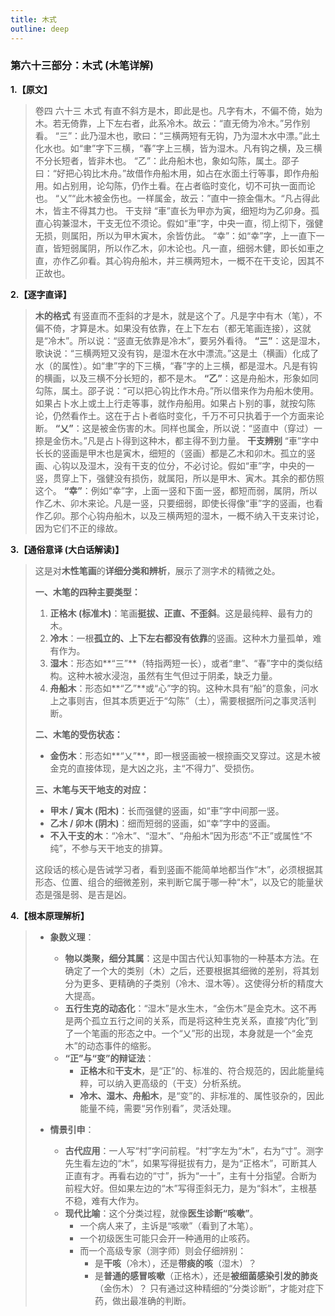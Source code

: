 ```yaml
---
title: 木式
outline: deep
---
```

  
### **第六十三部分：木式 (木笔详解)**

**1.【原文】**
> 卷四 六十三 木式
> 有直不斜方是木，即此是也。凡字有木，不偏不倚，始为木。若无倚靠，上下左右者，此系冷木。故云：“直无倚为冷木。”另作别看。
> “三”：此乃湿木也，歌曰：“三横两短有无钩，乃为湿木水中漂。”此土化水也。如“聿”字下三横，“春”字上三横，皆为湿木。凡有钩之横，及三横不分长短者，皆非木也。
> “乙”：此舟船木也，象如勾陈，属土。邵子曰：“好把心钩比木舟。”故借作舟船木用，如占在水面土行等事，即作舟船用。如占别用，论勾陈，仍作土看。在占者临时变化，切不可执一面而论也。
> “乂”“此木被金伤也。一样属金，故云：”直中一捺金傷木。“凡占得此木，皆主不得其力也。
> 干支辩
> “車”直长为甲亦为寅，细短均为乙卯身。孤直心钩兼湿木，干支无位不须论。假如“車”字，中央一直，彻上彻下，强健无损，则属阳，所以为甲木寅木，余皆仿此。
> “幸”：如“幸”字，上一直下一直，皆短弱属阴，所以作乙木，卯木论也。凡一直，细弱木健，即长如車之直，亦作乙卯看。其心钩舟船木，并三横两短木，一概不在干支论，因其不正故也。

**2.【逐字直译】**
> **木的格式**
> 有竖直而不歪斜的才是木，就是这个了。凡是字中有木（笔），不偏不倚，才算是木。如果没有依靠，在上下左右（都无笔画连接），这就是“冷木”。所以说：“竖直无依靠是冷木”，要另外看待。
> **“三”**：这是湿木，歌诀说：“三横两短又没有钩，是湿木在水中漂流。”这是土（横画）化成了水（的属性）。如“聿”字的下三横，“春”字的上三横，都是湿木。凡是有钩的横画，以及三横不分长短的，都不是木。
> **“乙”**：这是舟船木，形象如同勾陈，属土。邵子说：“可以把心钩比作木舟。”所以借来作为舟船木使用。如果占卜水上或土上行走等事，就作舟船用。如果占卜别的事，就按勾陈论，仍然看作土。这在于占卜者临时变化，千万不可只执着于一个方面来论断。
> **“乂”**：这是被金伤害的木。同样也属金，所以说：“竖直中（穿过）一捺是金伤木。”凡是占卜得到这种木，都主得不到力量。
> **干支辨别**
> “車”字中长长的竖画是甲木也是寅木，细短的（竖画）都是乙木和卯木。孤立的竖画、心钩以及湿木，没有干支的位分，不必讨论。假如“車”字，中央的一竖，贯穿上下，强健没有损伤，就属阳，所以是甲木、寅木。其余的都仿照这个。
> **“幸”**：例如“幸”字，上面一竖和下面一竖，都短而弱，属阴，所以作乙木、卯木来论。凡是一竖，只要细弱，即使长得像“車”字的竖画，也看作乙卯。那个心钩舟船木，以及三横两短的湿木，一概不纳入干支来讨论，因为它们不正的缘故。

**3.【通俗意译 (大白话解读)】**
> 这是对**木性笔画**的**详细分类和辨析**，展示了测字术的精微之处。
> 
> **一、木笔的四种主要类型：**
> 1.  **正格木 (标准木)**：笔画**挺拔、正直、不歪斜**。这是最纯粹、最有力的木。
> 2.  **冷木**：一根**孤立的、上下左右都没有依靠**的竖画。这种木力量孤单，难有作为。
> 3.  **湿木**：形态如**“三”**（特指两短一长），或者“聿”、“春”字中的类似结构。这种木被水浸泡，虽然有生气但过于阴柔，缺乏力量。
> 4.  **舟船木**：形态如**“乙”**或“心”字的钩。这种木具有“船”的意象，问水上之事则吉，但其本质更近于“勾陈”（土），需要根据所问之事灵活判断。
> 
> **二、木笔的受伤状态：**
> *   **金伤木**：形态如**“乂”**，即一根竖画被一根捺画交叉穿过。这是木被金克的直接体现，是大凶之兆，主“不得力”、受损伤。
> 
> **三、木笔与天干地支的对应：**
> *   **甲木 / 寅木 (阳木)**：长而强健的竖画，如“車”字中间那一竖。
> *   **乙木 / 卯木 (阴木)**：细而短弱的竖画，如“幸”字中的竖画。
> *   **不入干支的木**：“冷木”、“湿木”、“舟船木”因为形态“不正”或属性“不纯”，不参与天干地支的排算。
> 
> 这段话的核心是告诫学习者，看到竖画不能简单地都当作“木”，必须根据其形态、位置、组合的细微差别，来判断它属于哪一种“木”，以及它的能量状态是强是弱、是吉是凶。

**4.【根本原理解析】**
> *   **象数义理**：
>     *   **物以类聚，细分其属**：这是中国古代认知事物的一种基本方法。在确定了一个大的类别（木）之后，还要根据其细微的差别，将其划分为更多、更精确的子类别（冷木、湿木等）。这使得分析的精度大大提高。
>     *   **五行生克的动态化**：“湿木”是水生木，“金伤木”是金克木。这不再是两个孤立五行之间的关系，而是将这种生克关系，直接“内化”到了一个笔画的形态之中。一个“乂”形的出现，本身就是一个“金克木”的动态事件的缩影。
>     *   **“正”与“变”的辩证法**：
>         *   **正格木**和**干支木**，是“正”的、标准的、符合规范的，因此能量纯粹，可以纳入更高级的（干支）分析系统。
>         *   **冷木、湿木、舟船木**，是“变”的、非标准的、属性驳杂的，因此能量不纯，需要“另作别看”，灵活处理。
> 
> *   **情景引申**：
>     *   **古代应用**：一人写“村”字问前程。“村”字左为“木”，右为“寸”。测字先生看左边的“木”，如果写得挺拔有力，是为“正格木”，可断其人正直有才。再看右边的“寸”，拆为“一十”，主有十分指望。合断为前程大好。但如果左边的“木”写得歪斜无力，是为“斜木”，主根基不稳，难有大作为。
>     *   **现代比喻**：这个分类过程，就像**医生诊断“咳嗽”**。
>         *   一个病人来了，主诉是“咳嗽”（看到了木笔）。
>         *   一个初级医生可能只会开一种通用的止咳药。
>         *   而一个高级专家（测字师）则会仔细辨别：
>             *   是**干咳**（冷木），还是**带痰的咳**（湿木）？
>             *   是**普通的感冒咳嗽**（正格木），还是**被细菌感染引发的肺炎**（金伤木）？
>         只有通过这种精细的“分类诊断”，才能对症下药，做出最准确的判断。
